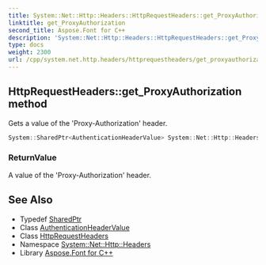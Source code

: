 ```yaml
---
title: System::Net::Http::Headers::HttpRequestHeaders::get_ProxyAuthorization method
linktitle: get_ProxyAuthorization
second_title: Aspose.Font for C++
description: 'System::Net::Http::Headers::HttpRequestHeaders::get_ProxyAuthorization method. Gets a value of the ''Proxy-Authorization'' header in C++.'
type: docs
weight: 2300
url: /cpp/system.net.http.headers/httprequestheaders/get_proxyauthorization/
---
```

## HttpRequestHeaders::get_ProxyAuthorization method


Gets a value of the 'Proxy-Authorization' header.

```cpp
System::SharedPtr<AuthenticationHeaderValue> System::Net::Http::Headers::HttpRequestHeaders::get_ProxyAuthorization()
```


### ReturnValue

A value of the 'Proxy-Authorization' header.

## See Also

* Typedef [SharedPtr](../../../system/sharedptr/)
* Class [AuthenticationHeaderValue](../../authenticationheadervalue/)
* Class [HttpRequestHeaders](../)
* Namespace [System::Net::Http::Headers](../../)
* Library [Aspose.Font for C++](../../../)
